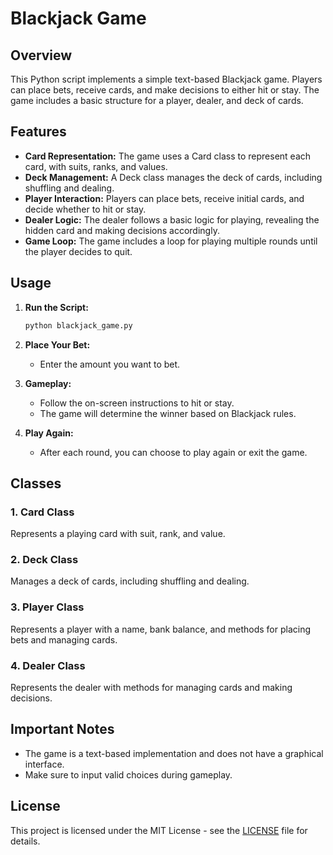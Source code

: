 # Blackjack Game

## Overview

This Python script implements a simple text-based Blackjack game. Players can place bets, receive cards, and make decisions to either hit or stay. The game includes a basic structure for a player, dealer, and deck of cards.

## Features

- **Card Representation:** The game uses a Card class to represent each card, with suits, ranks, and values.
- **Deck Management:** A Deck class manages the deck of cards, including shuffling and dealing.
- **Player Interaction:** Players can place bets, receive initial cards, and decide whether to hit or stay.
- **Dealer Logic:** The dealer follows a basic logic for playing, revealing the hidden card and making decisions accordingly.
- **Game Loop:** The game includes a loop for playing multiple rounds until the player decides to quit.

## Usage

1. **Run the Script:**
    ```bash
    python blackjack_game.py
    ```

2. **Place Your Bet:**
    - Enter the amount you want to bet.

3. **Gameplay:**
    - Follow the on-screen instructions to hit or stay.
    - The game will determine the winner based on Blackjack rules.

4. **Play Again:**
    - After each round, you can choose to play again or exit the game.

## Classes

### 1. Card Class
Represents a playing card with suit, rank, and value.

### 2. Deck Class
Manages a deck of cards, including shuffling and dealing.

### 3. Player Class
Represents a player with a name, bank balance, and methods for placing bets and managing cards.

### 4. Dealer Class
Represents the dealer with methods for managing cards and making decisions.

## Important Notes

- The game is a text-based implementation and does not have a graphical interface.
- Make sure to input valid choices during gameplay.

## License

This project is licensed under the MIT License - see the [LICENSE](LICENSE) file for details.
